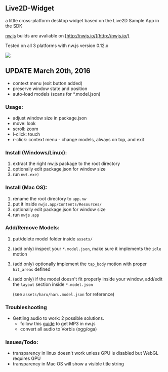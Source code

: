 ## Live2D-Widget
a little cross-platform desktop widget based on the Live2D Sample App in the SDK

[nw.js](https://github.com/nwjs/nw.js) builds are avaliable on [http://nwjs.io/](http://nwjs.io/)

Tested on all 3 platforms with nw.js version 0.12.x

![](https://raw.githubusercontent.com/akiroz/Live2D-Widget/master/screenshot.png)

## UPDATE March 20th, 2016
* context menu (exit button added)
* preserve window state and position
* auto-load models (scans for *.model.json)

### Usage:
* adjust window size in package.json
* move: look
* scroll: zoom
* l-click: touch
* r-click: context menu - change models, always on top, and exit

### Install (Windows/Linux):
1. extract the right nw.js package to the root directory
2. optionally edit package.json for window size
3. run `nw(.exe)`

### Install (Mac OS):
1. rename the root directory to `app.nw`
2. put it inside `nwjs.app/Contents/Resources/`
3. optionally edit package.json for window size
4. run `nwjs.app`

### Add/Remove Models:
1. put/delete model folder inside `assets/`
2. (add only) inspect your `*.model.json`, make sure it implements the `idle` motion
3. (add only) optionally implement the `tap_body` motion with proper `hit_areas` defined
4. (add only) if the model doesn't fit properly inside your window, add/edit the `layout` section inside `*.model.json`

   (see `assets/haru/haru.model.json` for reference)

### Troubleshooting
* Gettiing audio to work: 2 possible solutions.
    * follow this [guide](https://github.com/nwjs/nw.js/wiki/Using-MP3-%26-MP4-%28H.264%29-using-the--video--%26--audio--tags.) to get MP3 in nw.js
    * convert all audio to Vorbis (ogg/oga)

### Issues/Todo:
* transparency in linux doesn't work unless GPU is disabled but WebGL requires GPU
* transparency in Mac OS will show a visible title string
